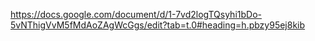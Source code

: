 
https://docs.google.com/document/d/1-7vd2logTQsyhi1bDo-5vNThigVvM5fMdAoZAgWcGgs/edit?tab=t.0#heading=h.pbzy95ej8kib